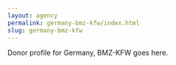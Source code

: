 ```yaml
---
layout: agency
permalink: germany-bmz-kfw/index.html
slug: germany-bmz-kfw
---
```


Donor profile for Germany, BMZ-KFW goes here.
